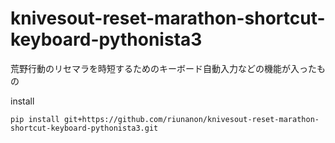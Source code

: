 # knivesout-reset-marathon-shortcut-keyboard-pythonista3
荒野行動のリセマラを時短するためのキーボード自動入力などの機能が入ったもの

install
```
pip install git+https://github.com/riunanon/knivesout-reset-marathon-shortcut-keyboard-pythonista3.git
```

